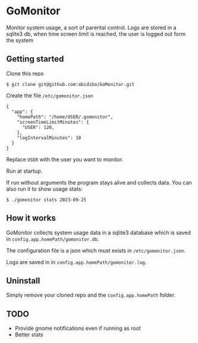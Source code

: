 # GoMonitor

Monitor system usage, a sort of parental control. Logs are stored in a sqlite3 db, when time screen limit is reached, the user is logged out form the system

## Getting started

Clone this repo

```
$ git clone git@github.com:abidibo/GoMonitor.git
```

Create the file `/etc/gomonitor.json`

```
{
  "app": {
    "homePath": "/home/USER/.gomonitor",
    "screenTimeLimitMinutes": {
      "USER": 120,
    },
    "logIntervalMinutes": 10
  }
}
```

Replace `USER` with the user you want to monitor.

Run at startup.

If run without arguments the program stays alive and collects data.
You can also run it to show usage stats:

```
$ ./gomonitor stats 2023-09-25
```

## How it works

GoMonitor collects system usage data in a sqlite3 database which is saved in `config.app.homePath/gomonitor.db`.

The configuration file is a json which must exists in `/etc/gomonitor.json`.

Logs are saved in in `config.app.homePath/gomonitor.log`.

## Uninstall

Simply remove your cloned repo and the `config.app.homePath` folder.

## TODO

- Provide gnome notifications even if running as root
- Better stats
